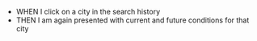 - WHEN I click on a city in the search history
- THEN I am again presented with current and future conditions for that city